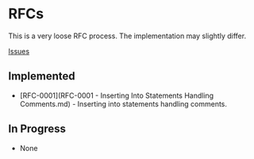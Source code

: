 # RFCs

This is a very loose RFC process. The implementation may slightly differ.

[Issues](https://github.com/dsherret/ts-morph/issues?utf8=%E2%9C%93&q=label%3A%22requires+proposal%22+)

## Implemented

* [RFC-0001](RFC-0001 - Inserting Into Statements Handling Comments.md) - Inserting into statements handling comments.

## In Progress

* None
